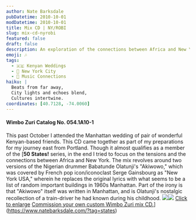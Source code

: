 ```yaml
---
author: Nate Barksdale
pubDatetime: 2010-10-01
modDatetime: 2010-10-01
title: Mix CD | NY/ROBI
slug: mix-cd-nyrobi
featured: false
draft: false
description: An exploration of the connections between Africa and New York through music, including a unique take on Babatunde Olatunji's "Akiwowo."
emoji: 🎶
tags:
  - 🇰🇪 Kenyan Weddings
  - 🗽 New York City
  - 🎵 Music Connections
haiku: |
  Beats from far away,  
  City lights and echoes blend,  
  Cultures intertwine.
coordinates: [40.7128, -74.0060]
---
```


#### Wimbo Zuri Catalog No. 054.1A10-1

This past October I attended the Manhattan wedding of pair of wonderful Kenyan-based friends. This CD came together as part of my preparations for my journey east from Portland. Though it almost qualifies as a member of the [**50 States!** series, in the end I tried to focus on the tensions and the connections between Africa and New York. The mix revolves around two versions of the Nigerian drummer Babatunde Olatunji's "Akiwowo," which was covered by French pop icon/iconoclast Serge Gainsbourg as "New York USA," wherein he replaces the original lyrics with what seems to be a list of random important buildings in 1960s Manhattan. Part of the irony is that "Akiwowo" itself was written in Manhattan, and is Olatunji's nostalgic recollection of a train-driver he had known during his childhood. [![](https://www.natebarksdale.com/wp-content/uploads/portfolio/NY_260.jpg)](https://www.natebarksdale.com/wp-content/uploads/portfolio/NY_530.jpg)[![](https://www.natebarksdale.com/wp-content/uploads/portfolio/NY2_260.jpg)](https://www.natebarksdale.com/wp-content/uploads/portfolio/NY2_530.jpg) [Click to enlarge](https://www.natebarksdale.com/wp-content/uploads/portfolio/NY_530.jpg) [Commission your own custom Wimbo Zuri mix CD.](https://www.natebarksdale.com/?p=342)](https://www.natebarksdale.com/?tag=states)
